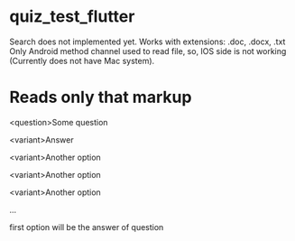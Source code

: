 # quiz_test_flutter

Search does not implemented yet.
Works with extensions: .doc, .docx, .txt
Only Android method channel used to read file, so, IOS side is not working (Currently does not have Mac system).

# Reads only that markup

<question<a>>Some question
 
<variant<a>>Answer

<variant<a>>Another option

<variant<a>>Another option  

<variant<a>>Another option
 
 ...
  
first option will be the answer of question
  
 
